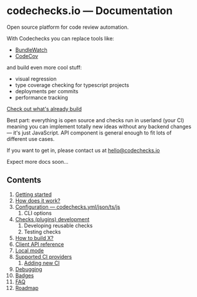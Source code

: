 # codechecks.io — Documentation

Open source platform for code review automation.

With Codechecks you can replace tools like:

- [BundleWatch](https://bundlewatch.io/#/)
- [CodeCov](https://codecov.io/)

and build even more cool stuff:

- visual regression
- type coverage checking for typescript projects
- deployments per commits
- performance tracking

[Check out what's already build](https://github.com/codechecks)

Best part: everything is open source and checks run in userland (your CI) meaning you can implement
totally new ideas without any backend changes — it's just JavaScript. API component is general
enough to fit lots of different use cases.

If you want to get in, please contact us at hello@codechecks.io

Expect more docs soon...

## Contents

1. [Getting started](getting-started.md)
1. [How does it work?](how-does-it-work.md)
1. [Configuration — codechecks.yml/json/ts/js](configuration.md)
   1. CLI options
1. [Checks (plugins) development](developing-checks.md)
   1. Developing reusable checks
   1. Testing checks
1. [How to build X?](how-to-build-X.md)
1. [Client API reference](client-api.md)
1. [Local mode](local-mode.md)
1. [Supported CI providers](supported-ci.md)
   1. [Adding new CI](adding-new-ci.md)
1. [Debugging](debugging.md)
1. [Badges](badges.md)
1. [FAQ](faq.md)
1. [Roadmap](roadmap.md)
